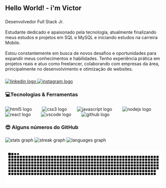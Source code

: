 <h2 align="left">Hello World!  - i'm Victor </></h2>

###

<p align="left">Desenvolvedor Full Stack Jr.<br><br>Estudante dedicado e apaixonado pela tecnologia, atualmente finalizando meus estudos e projetos em SQL e MySQL e iniciando estudos na carreira Mobile.<br><br>Estou constantemente em busca de novos desafios e oportunidades para expandir meus conhecimentos e habilidades. Tenho experiência prática em projetos reais e atuo como freelancer, colaborando com empresas da área, principalmente no desenvolvimento e otimização de websites.</p>

###

<div align="left">
  <a href="https://www.linkedin.com/in/victor-alexandre-urbano/" target="_blank">
    <img src="https://img.shields.io/static/v1?message=LinkedIn&logo=linkedin&label=&color=0077B5&logoColor=white&labelColor=&style=for-the-badge" height="25" alt="linkedin logo"  />
  </a>
  <a href="https://www.instagram.com/victor_al3x4ndre/" target="_blank">
    <img src="https://img.shields.io/static/v1?message=Instagram&logo=instagram&label=&color=E4405F&logoColor=white&labelColor=&style=for-the-badge" height="25" alt="instagram logo"  />
  </a>
</div>

###

<h3 align="left">💻Tecnologias & Ferramentas</h3>

###

<div align="left">
  <img src="https://cdn.jsdelivr.net/gh/devicons/devicon/icons/html5/html5-original.svg" height="30" alt="html5 logo"  />
  <img width="25" />
  <img src="https://cdn.jsdelivr.net/gh/devicons/devicon/icons/css3/css3-original.svg" height="30" alt="css3 logo"  />
  <img width="25" />
  <img src="https://cdn.jsdelivr.net/gh/devicons/devicon/icons/javascript/javascript-original.svg" height="30" alt="javascript logo"  />
  <img width="25" />
  <img src="https://cdn.jsdelivr.net/gh/devicons/devicon/icons/nodejs/nodejs-original.svg" height="30" alt="nodejs logo"  />
  <img width="25" />
  <img src="https://cdn.jsdelivr.net/gh/devicons/devicon/icons/react/react-original.svg" height="30" alt="react logo"  />
  <img width="25" />
  <img src="https://skillicons.dev/icons?i=vscode" height="30" alt="vscode logo"  />
  <img width="25" />
  <img src="https://skillicons.dev/icons?i=github" height="30" alt="github logo"  />
</div>

###

<h3 align="left">😎 Alguns números do GitHub</h3>

###

<div align="left">
  <img src="https://github-readme-stats.vercel.app/api?username=Fawkes-creator&hide_title=false&hide_rank=false&show_icons=true&include_all_commits=true&count_private=true&disable_animations=false&theme=aura&locale=en&hide_border=false&order=1" height="220" alt="stats graph"  />
  <img src="https://streak-stats.demolab.com?user=Fawkes-creator&locale=en&mode=daily&theme=aura_dark&hide_border=false&border_radius=5&order=3" height="200" alt="streak graph"  />
  <img src="https://github-readme-stats.vercel.app/api/top-langs?username=Fawkes-creator&locale=en&hide_title=false&layout=compact&card_width=320&langs_count=5&theme=aura&hide_border=false&order=2" height="100" alt="languages graph"  />
</div>

###
<img src="https://raw.githubusercontent.com/Fawkes-creator/Fawkes-creator/output/snake.svg" alt="Snake animation" />

###
